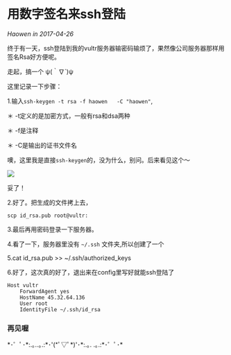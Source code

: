 # 用数字签名来ssh登陆
*Haowen in 2017-04-26*

终于有一天，ssh登陆到我的vultr服务器输密码输烦了，果然像公司服务器那样用签名Rsa好方便呢。

走起，搞一个 ψ(｀∇´)ψ

这里记录一下步骤：


1.输入```ssh-keygen -t rsa -f haowen   -C "haowen"```,

＊ -t定义的是加密方式，一般有rsa和dsa两种

＊ -f是注释

＊ -C是输出的证书文件名

噢，这里我是直接```ssh-keygen```的，没为什么，别问。后来看见这个～

![](http://storage.googleapis.com/withyoufriends/doc/170426-3.png)

妥了！

2.好了。把生成的文件拷上去，

	scp id_rsa.pub root@vultr:

3.最后再用密码登录一下服务器。

4.看了一下，服务器里没有 ```~/.ssh``` 文件夹,所以创建了一个

5.cat id_rsa.pub >> ~/.ssh/authorized_keys

6.好了，这次真的好了，退出来在config里写好就能ssh登陆了

	Host vultr
		ForwardAgent yes
		HostName 45.32.64.136
		User root
		IdentityFile ~/.ssh/id_rsa

### 再见喔

\*･゜ﾟ･\*:.｡..｡.:\*･'(\*ﾟ▽ﾟ\*)'･\*:.｡. .｡.:\*･゜ﾟ･\*
